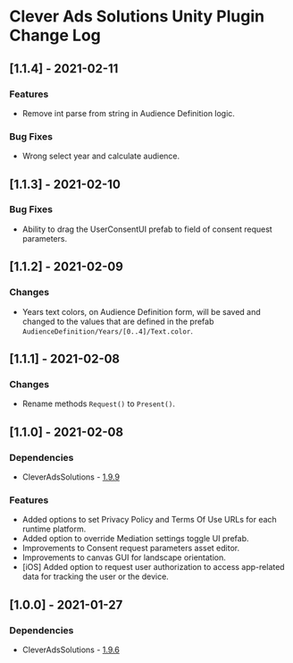 # Clever Ads Solutions Unity Plugin Change Log

## [1.1.4] - 2021-02-11
### Features
- Remove int parse from string in Audience Definition logic.
### Bug Fixes
- Wrong select year and calculate audience.

## [1.1.3] - 2021-02-10
### Bug Fixes
- Ability to drag the UserConsentUI prefab to field of consent request parameters. 

## [1.1.2] - 2021-02-09
### Changes
- Years text colors, on Audience Definition form, will be saved and changed to the values that are defined in the prefab `AudienceDefinition/Years/[0..4]/Text.color`.

## [1.1.1] - 2021-02-08
### Changes
- Rename methods `Request()` to `Present()`.

## [1.1.0] - 2021-02-08
### Dependencies
- CleverAdsSolutions - [1.9.9](https://github.com/cleveradssolutions/CAS-Unity/releases)
### Features
- Added options to set Privacy Policy and Terms Of Use URLs for each runtime platform.
- Added option to override Mediation settings toggle UI prefab.
- Improvements to Consent request parameters asset editor.
- Improvements to canvas GUI for landscape orientation. 
- [iOS] Added option to request user authorization to access app-related data for tracking the user or the device.

## [1.0.0] - 2021-01-27
### Dependencies
- CleverAdsSolutions - [1.9.6](https://github.com/cleveradssolutions/CAS-Unity/releases)

